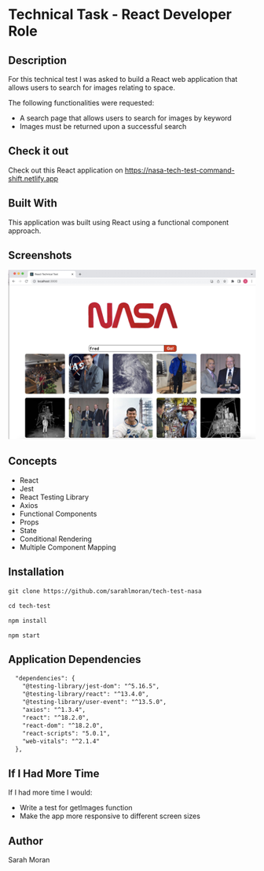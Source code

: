 # Technical Task - React Developer Role

## Description

For this technical test I was asked to build a React web application that allows users to search for images relating to space.

The following functionalities were requested:

- A search page that allows users to search for images by keyword
- Images must be returned upon a successful search

## Check it out

Check out this React application on https://nasa-tech-test-command-shift.netlify.app

## Built With

This application was built using React using a functional component approach.

## Screenshots

![My Image](/public/screenshot.jpg)

## Concepts

- React
- Jest
- React Testing Library
- Axios
- Functional Components
- Props
- State
- Conditional Rendering
- Multiple Component Mapping

## Installation

```
git clone https://github.com/sarahlmoran/tech-test-nasa
```

```
cd tech-test
```

```
npm install
```

```
npm start
```

## Application Dependencies

```
  "dependencies": {
    "@testing-library/jest-dom": "^5.16.5",
    "@testing-library/react": "^13.4.0",
    "@testing-library/user-event": "^13.5.0",
    "axios": "^1.3.4",
    "react": "^18.2.0",
    "react-dom": "^18.2.0",
    "react-scripts": "5.0.1",
    "web-vitals": "^2.1.4"
  },
```

## If I Had More Time

If I had more time I would:

- Write a test for getImages function
- Make the app more responsive to different screen sizes

## Author

Sarah Moran
